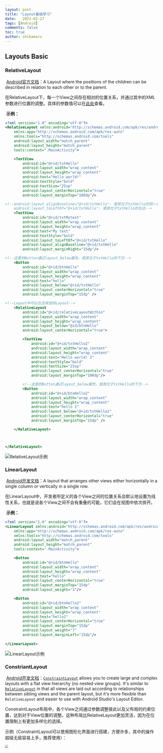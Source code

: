 ```yaml
---
layout: post
title: "Layout基础学习"
date:   2021-02-27
tags: [Android]
comments: false
toc: true
author: shikamaru
---
```


## Layouts Basic

### RelativeLayout

​	[Android官方文档](https://developer.android.com/guide/topics/ui/layout/relative?hl=en)：A Layout where the positions of the children can be described in relation to each other or to the parent.

​	在RelativeLayout下，每一个View之间存在相对的位置关系，并通过其中的XML参数进行位置的调整。具体的参数值可以在[此处](https://developer.android.com/reference/android/widget/RelativeLayout.LayoutParams)查看。

​	**示例：**

```xml
<?xml version="1.0" encoding="utf-8"?>
<RelativeLayout xmlns:android="http://schemas.android.com/apk/res/android"
    xmlns:app="http://schemas.android.com/apk/res-auto"
    xmlns:tools="http://schemas.android.com/tools"
    android:layout_width="match_parent"
    android:layout_height="match_parent"
    tools:context=".MainActivity">

    <TextView
        android:id="@+id/txtHello"
        android:layout_width="wrap_content"
        android:layout_height="wrap_content"
        android:text="Hello world!"
        android:textStyle="bold"
        android:textSize="25sp"
        android:layout_centerHorizontal="true"
        android:layout_marginTop="100dp"/>

<!--android:layout_alignBaseline="@+id/txtHello": 使其位于txtHello的同一水平线位置
    android:layout_toLeftOf="@+id/txtHello": 使其位于txtHello的左边-->
    <TextView
        android:id="@+id/txtMytext"
        android:layout_width="wrap_content"
        android:layout_height="wrap_content"
        android:text="My text"
        android:textStyle="bold"
        android:layout_toLeftOf="@+id/txtHello"
        android:layout_alignBaseline="@+id/txtHello"
        android:layout_marginRight="15dp"/>

<!--这里的Button通过layout_below属性，使其位于txtHello的下方-->
    <Button
        android:id="@+id/btnHello"
        android:layout_width="wrap_content"
        android:layout_height="wrap_content"
        android:text="hello"
        android:layout_below="@+id/txtHello"
        android:layout_centerHorizontal="true"
        android:layout_marginTop="15dp" />

<!--Layout中可以包含其他的Layout-->
    <RelativeLayout
        android:id="@+id/relativeLayoutWithin"
        android:layout_width="wrap_content"
        android:layout_height="wrap_content"
        android:layout_below="@id/btnHello"
        android:layout_centerHorizontal="true">

        <TextView
            android:id="@+id/txtHello2"
            android:layout_width="wrap_content"
            android:layout_height="wrap_content"
            android:text="Hello world! 2"
            android:textStyle="bold"
            android:textSize="25sp"
            android:layout_centerHorizontal="true"
            android:layout_marginTop="100dp"/>

        <!--这里的Button通过layout_below属性，使其位于txtHello的下方-->
        <Button
            android:id="@+id/btnHello2"
            android:layout_width="wrap_content"
            android:layout_height="wrap_content"
            android:text="hello 2"
            android:layout_below="@+id/txtHello2"
            android:layout_centerHorizontal="true"
            android:layout_marginTop="15dp" />

    </RelativeLayout>



</RelativeLayout>
```

![RelativeLayout示例](../images/2021-02-27-Layouts/relaLayout.png)



### LinearLayout

​	[Android开发文档](https://developer.android.com/reference/android/widget/LinearLayout)：A layout that arranges other views either horizontally in a single column or vertically in a single row.

​	在LinearLayout中，开发者所定义的各个View之间的位置关系会默认地设置为线性关系，也就是说各个View之间不会有重叠的可能，它们会在视图中依次排开。

​	**示例：**

```xml
<?xml version="1.0" encoding="utf-8"?>
<LinearLayout xmlns:android="http://schemas.android.com/apk/res/android"
    xmlns:app="http://schemas.android.com/apk/res-auto"
    xmlns:tools="http://schemas.android.com/tools"
    android:layout_width="match_parent"
    android:layout_height="match_parent"
    tools:context=".MainActivity">

    <Button
        android:id="@+id/btnHello"
        android:layout_width="wrap_content"
        android:layout_height="wrap_content"
        android:text="hello"
        android:layout_centerHorizontal="true"
        android:layout_marginTop="15dp"
        android:layout_weight="3"/>

    <Button
        android:id="@+id/btnHello2"
        android:layout_width="wrap_content"
        android:layout_height="wrap_content"
        android:text="hello2"
        android:layout_centerHorizontal="true"
        android:layout_marginTop="15dp"
        android:layout_weight="7"
        android:layout_marginLeft="15dp"/>
    
</LinearLayout>
```

![LinearLayout示例](../images/2021-02-27-Layouts/linearLayout.png)



### ConstriantLayout

​	[Android开发文档](https://developer.android.com/training/constraint-layout?hl=en)：[`ConstraintLayout`](https://developer.android.com/reference/androidx/constraintlayout/widget/ConstraintLayout) allows you to create large and complex layouts with a flat view hierarchy (no nested view groups). It's similar to [`RelativeLayout`](https://developer.android.com/reference/android/widget/RelativeLayout) in that all views are laid out according to relationships between sibling views and the parent layout, but it's more flexible than `RelativeLayout` and easier to use with Android Studio's Layout Editor.

​	ConstraintLayout布局中，各个View之间通过参数调整彼此以及父布局的约束位置，达到对于View位置的调整。这种布局比RelativeLayout更加灵活，因为在位置限制上有更加多样化的选择。

​	示例（ConstraintLayout可以使用图形化界面进行搭建，方便许多，其中的操作超级无敌容易上手，推荐使用）：

<img src="../images/2021-02-27-Layouts/constraintLayout.png" style="zoom:60%;" />

